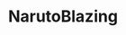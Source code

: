 ---
title: NarutoBlazing
crosslinks:
- DBZDokkanBattle
- OnePieceTC
- Naruto
- me_irl
- Pay_Respects
- dankruto
- BleachBraveSouls
- naruto_online
- FFRecordKeeper
- NarutoSC
- MemoryDefrag
- taeyskadiedoaHAV
- DeepFriedMemes
- FFBraveExvius
- im14andthisisfunny
- pokemonduel
- JoJoDiamondRecords
- livven
---